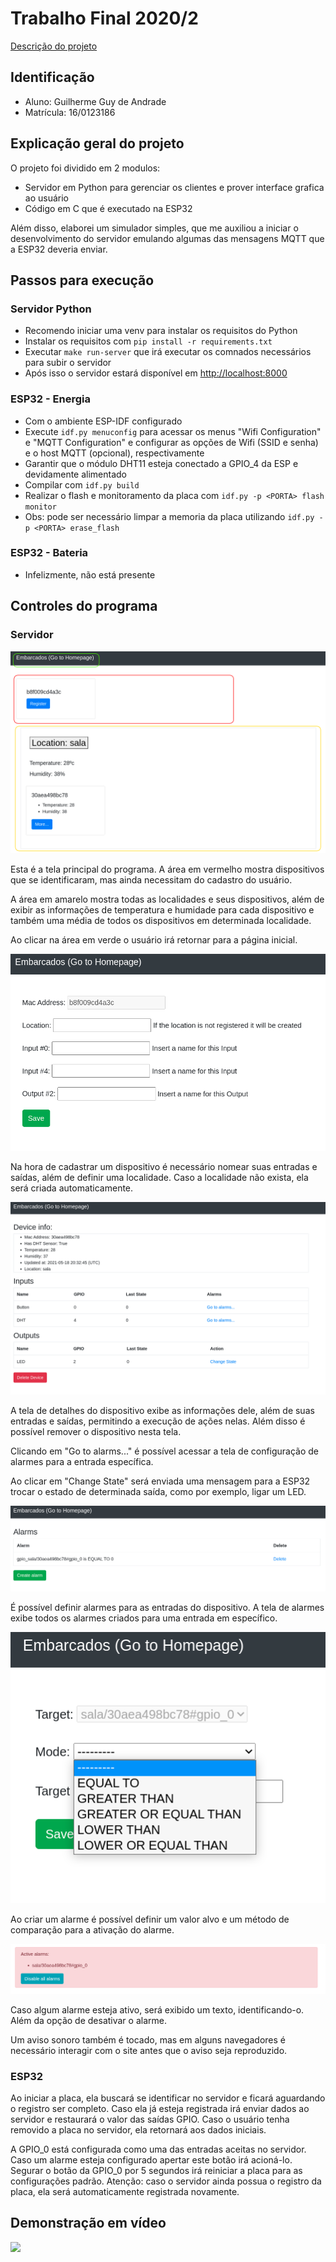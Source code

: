 # Trabalho Final 2020/2

[Descrição do projeto](https://gitlab.com/fse_fga/projetos_2020_2/trabalho-final-2020-2)

## Identificação
- Aluno: Guilherme Guy de Andrade
- Matrícula: 16/0123186

## Explicação geral do projeto

O projeto foi dividido em 2 modulos:

- Servidor em Python para gerenciar os clientes e prover interface grafica ao usuário
- Código em C que é executado na ESP32

Além disso, elaborei um simulador simples, que me auxiliou a iniciar o desenvolvimento do servidor emulando algumas das mensagens MQTT que a ESP32 deveria enviar.


## Passos para execução

### Servidor Python
- Recomendo iniciar uma venv para instalar os requisitos do Python
- Instalar os requisitos com `pip install -r requirements.txt`
- Executar `make run-server` que irá executar os comnados necessários para subir o servidor
- Após isso o servidor estará disponível em [http://localhost:8000](http://localhost:8000)

### ESP32 - Energia
- Com o ambiente ESP-IDF configurado
- Execute `idf.py menuconfig` para acessar os menus "Wifi Configuration" e "MQTT Configuration" e configurar as opções de Wifi (SSID e senha) e o host MQTT (opcional), respectivamente
- Garantir que o módulo DHT11 esteja conectado a GPIO_4 da ESP e devidamente alimentado
- Compilar com `idf.py build`
- Realizar o flash e monitoramento da placa com `idf.py -p <PORTA> flash monitor`
- Obs: pode ser necessário limpar a memoria da placa utilizando `idf.py -p <PORTA> erase_flash`

### ESP32 - Bateria
- Infelizmente, não está presente

## Controles do programa

### Servidor

![](docs/ui_img_1.png)

Esta é a tela principal do programa. A área em vermelho mostra dispositivos que se identificaram, mas ainda necessitam do cadastro do usuário. 

A área em amarelo mostra todas as localidades e seus dispositivos, além de exibir as informações de temperatura e humidade para cada dispositivo e também uma média de todos os dispositivos em determinada localidade.

Ao clicar na área em verde o usuário irá retornar para a página inicial.

![](docs/ui_img_2.png)

Na hora de cadastrar um dispositivo é necessário nomear suas entradas e saídas, além de definir uma localidade. Caso a localidade não exista, ela será criada automaticamente.

![](docs/ui_img_3.png)

A tela de detalhes do dispositivo exibe as informações dele, além de suas entradas e saídas, permitindo a execução de ações nelas. Além disso é possível remover o dispositivo nesta tela.

Clicando em "Go to alarms..." é possível acessar a tela de configuração de alarmes para a entrada específica.

Ao clicar em "Change State" será enviada uma mensagem para a ESP32 trocar o estado de determinada saída, como por exemplo, ligar um LED.

![](docs/ui_img_4.png)

É possível definir alarmes para as entradas do dispositivo. A tela de alarmes exibe todos os alarmes criados para uma entrada em específico.

![](docs/ui_img_5.png)

Ao criar um alarme é possível definir um valor alvo e um método de comparação para a ativação do alarme.

![](docs/ui_img_6.png)

Caso algum alarme esteja ativo, será exibido um texto, identificando-o. Além da opção de desativar o alarme.

Um aviso sonoro também é tocado, mas em alguns navegadores é necessário interagir com o site antes que o aviso seja reproduzido.

### ESP32

Ao iniciar a placa, ela buscará se identificar no servidor e ficará aguardando o registro ser completo. Caso ela já esteja registrada irá enviar dados ao servidor e restaurará o valor das saídas GPIO. Caso o usuário tenha removido a placa no servidor, ela retornará aos dados iniciais.

A GPIO_0 está configurada como uma das entradas aceitas no servidor. Caso um alarme esteja configurado apertar este botão irá acioná-lo. Segurar o botão da GPIO_0  por 5 segundos irá reiniciar a placa para as configurações padrão. Atenção: caso o servidor ainda possua o registro da placa, ela será automaticamente registrada novamente. 

## Demonstração em vídeo

[<img src="https://img.youtube.com/vi/iaxrprUEXho/hqdefault.jpg">](https://youtu.be/iaxrprUEXho)
